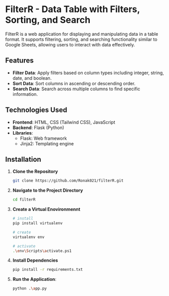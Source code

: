 
# FilterR - Data Table with Filters, Sorting, and Search

FilterR is a web application for displaying and manipulating data in a table format. It supports filtering, sorting, and searching functionality similar to Google Sheets, allowing users to interact with data effectively.

## Features

- **Filter Data**: Apply filters based on column types including integer, string, date, and boolean.
- **Sort Data**: Sort columns in ascending or descending order.
- **Search Data**: Search across multiple columns to find specific information.

## Technologies Used

- **Frontend**: HTML, CSS (Tailwind CSS), JavaScript
- **Backend**: Flask (Python)
- **Libraries**:
  - Flask: Web framework
  - Jinja2: Templating engine


## Installation

1. **Clone the Repository**
    ```bash
    git clone https://github.com/Ronak021/filterR.git
    ```

2. **Navigate to the Project Directory**
    ```bash
    cd filterR
    ```

3. **Create a Virtual Enovironmennt**
    ```bash
    # install
    pip install virtualenv

    # create
    virtualenv env

    # activate
    .\env\Scripts\activate.ps1
    ```

3. **Install Dependencies**
    ```bash
    pip install -r requirements.txt
    ```


5. **Run the Application**:
    ```bash
    python .\app.py
    ```
